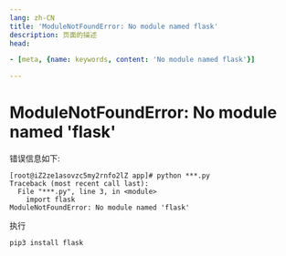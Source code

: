 ```yaml
---
lang: zh-CN  
title: 'ModuleNotFoundError: No module named flask'  
description: 页面的描述  
head:

- [meta, {name: keywords, content: 'No module named flask'}]

---
```


# ModuleNotFoundError: No module named 'flask'

错误信息如下:

```shell
[root@iZ2ze1asovzc5my2rnfo2lZ app]# python ***.py 
Traceback (most recent call last):
  File "***.py", line 3, in <module>
    import flask
ModuleNotFoundError: No module named 'flask'
```

执行

```shell
pip3 install flask
```

<Comment></Comment>
